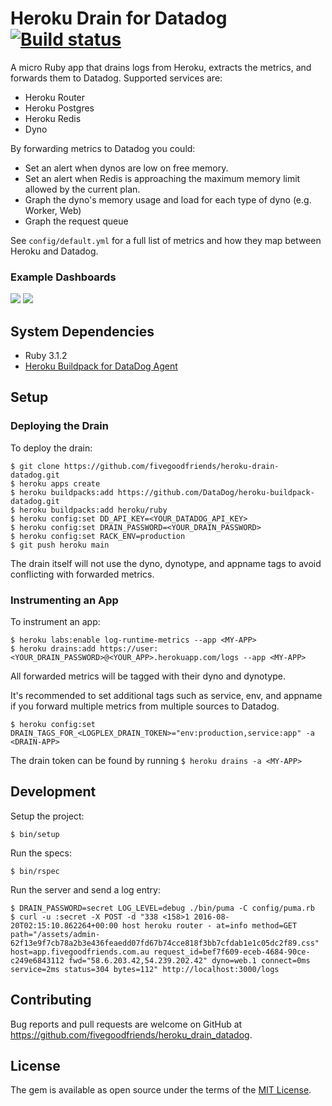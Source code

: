 # Heroku Drain for Datadog [![Build status](https://badge.buildkite.com/194bc494c91e01c19fc754b5c78f792770e707b9ecfd81bae2.svg)](https://buildkite.com/fivegoodfriends/heroku-drain-datadog)

A micro Ruby app that drains logs from Heroku, extracts the metrics, and forwards them to Datadog. Supported services are:

* Heroku Router
* Heroku Postgres
* Heroku Redis
* Dyno

By forwarding metrics to Datadog you could:

* Set an alert when dynos are low on free memory.
* Set an alert when Redis is approaching the maximum memory limit allowed by the current plan.
* Graph the dyno's memory usage and load for each type of dyno (e.g. Worker, Web)
* Graph the request queue

See `config/default.yml` for a full list of metrics and how they map between Heroku and Datadog.

### Example Dashboards

![](https://user-images.githubusercontent.com/19860/60142182-0d2b3900-97fc-11e9-9f0b-11405a2d5312.png)
![](https://user-images.githubusercontent.com/19860/60142183-0d2b3900-97fc-11e9-88a4-52ca32f62a6f.png)

## System Dependencies

* Ruby 3.1.2
* [Heroku Buildpack for DataDog Agent](https://github.com/DataDog/heroku-buildpack-datadog.git)

## Setup

### Deploying the Drain

To deploy the drain:

    $ git clone https://github.com/fivegoodfriends/heroku-drain-datadog.git
    $ heroku apps create
    $ heroku buildpacks:add https://github.com/DataDog/heroku-buildpack-datadog.git
    $ heroku buildpacks:add heroku/ruby
    $ heroku config:set DD_API_KEY=<YOUR_DATADOG_API_KEY>
    $ heroku config:set DRAIN_PASSWORD=<YOUR_DRAIN_PASSWORD>
    $ heroku config:set RACK_ENV=production
    $ git push heroku main

The drain itself will not use the dyno, dynotype, and appname tags to avoid conflicting with forwarded metrics.

### Instrumenting an App

To instrument an app:

    $ heroku labs:enable log-runtime-metrics --app <MY-APP>
    $ heroku drains:add https://user:<YOUR_DRAIN_PASSWORD>@<YOUR_APP>.herokuapp.com/logs --app <MY-APP>

All forwarded metrics will be tagged with their dyno and dynotype.

It's recommended to set additional tags such as service, env, and appname if you forward multiple metrics from multiple sources to Datadog.

    $ heroku config:set DRAIN_TAGS_FOR_<LOGPLEX_DRAIN_TOKEN>="env:production,service:app" -a <DRAIN-APP>

The drain token can be found by running `$ heroku drains -a <MY-APP>`

## Development

Setup the project:

    $ bin/setup

Run the specs:

    $ bin/rspec

Run the server and send a log entry:

    $ DRAIN_PASSWORD=secret LOG_LEVEL=debug ./bin/puma -C config/puma.rb
    $ curl -u :secret -X POST -d "338 <158>1 2016-08-20T02:15:10.862264+00:00 host heroku router - at=info method=GET path="/assets/admin-62f13e9f7cb78a2b3e436feaedd07fd67b74cce818f3bb7cfdab1e1c05dc2f89.css" host=app.fivegoodfriends.com.au request_id=bef7f609-eceb-4684-90ce-c249e6843112 fwd="58.6.203.42,54.239.202.42" dyno=web.1 connect=0ms service=2ms status=304 bytes=112" http://localhost:3000/logs

## Contributing

Bug reports and pull requests are welcome on GitHub at https://github.com/fivegoodfriends/heroku_drain_datadog.

## License

The gem is available as open source under the terms of the [MIT License](http://opensource.org/licenses/MIT).
